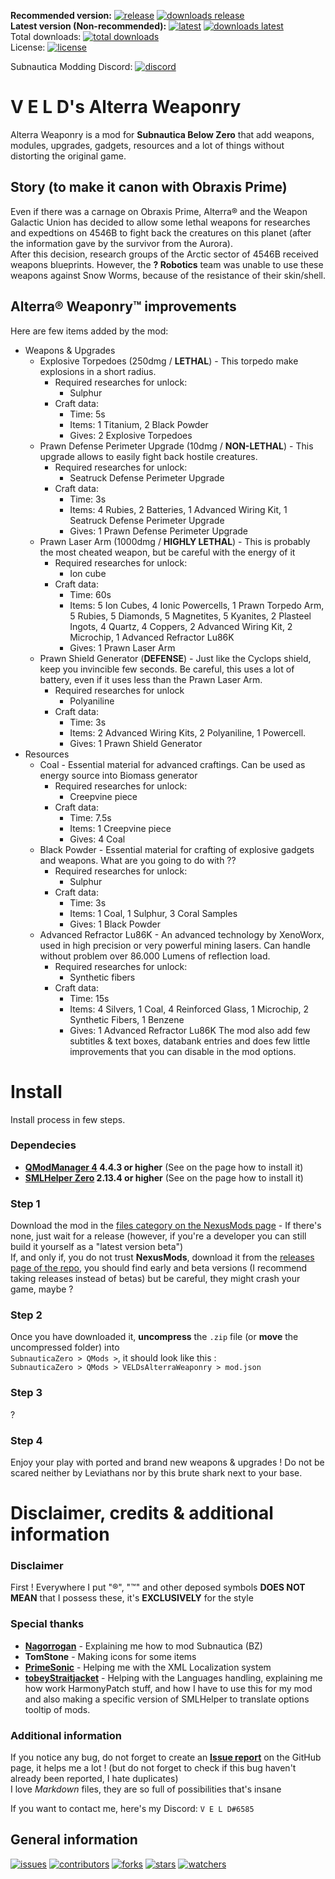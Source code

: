 **Recommended version:** 
[![release](https://img.shields.io/github/v/release/VELD-Dev/AlterraWeaponry?color=success&display_name=tag&logo=github&style=flat)](https://github.com/VELD-Dev/AlterraWeaponry/releases "Last release of the mod")
[![downloads release](https://img.shields.io/github/downloads/VELD-Dev/AlterraWeaponry/latest/total?color=success&logo=github)](https://github.com/VELD-Dev/AlterraWeaponry/releases "Last version downloads")  
**Latest version (__Non-recommended__):**
[![latest](https://img.shields.io/github/v/tag/VELD-Dev/AlterraWeaponry?color=important&label=latest&logo=github&style=flat)](https://github.com/VELD-Dev/AlterraWeaponry/tags "Last version, including pre-releases")
[![downloads latest](https://img.shields.io/github/downloads-pre/VELD-Dev/AlterraWeaponry/latest/total?color=important&logo=github&style=flat)](https://github.com/VELD-Dev/AlterraWeaponry/tags "Last version, including pre-release, downloads")  
Total downloads: [![total downloads](https://img.shields.io/github/downloads/VELD-Dev/AlterraWeaponry/total?color=success&logo=github)](https://github.com/VELD-Dev/AlterraWeaponry/downloads "Total downloads, including pre-releases, of the mod")  
License: [![license](https://img.shields.io/badge/license-CC--BY--NC-green?style=flat&logo=creative-commons)](https://github.com/VELD-Dev/AlterraWeaponry/blob/master/LICENSE.txt "License of the mod")  

Subnautica Modding Discord: [![discord](https://img.shields.io/discord/324207629784186882?color=informational&label=subnautica%20modding&logo=discord&style=for-the-badge)](https://discord.gg/7M7cJWXMRe)

# V E L D's Alterra Weaponry
Alterra Weaponry is a mod for **Subnautica Below Zero** that add weapons, modules, upgrades, gadgets, resources and a lot of things without distorting the original game.

## Story (to make it canon with Obraxis Prime)
Even if there was a carnage on Obraxis Prime, Alterra® and the Weapon Galactic Union has decided to allow some lethal weapons for researches and expedtions on 4546B to fight back the creatures on this planet (after the information gave by the survivor from the Aurora).  
After this decision, research groups of the Arctic sector of 4546B received weapons blueprints. However, the **? Robotics** team was unable to use these weapons against Snow Worms, because of the resistance of their skin/shell.

## Alterra® Weaponry™ improvements
Here are few items added by the mod:
* Weapons & Upgrades
	* Explosive Torpedoes (250dmg / **LETHAL**) - This torpedo make explosions in a short radius.
		* Required researches for unlock:
			* Sulphur
		* Craft data:
			* Time: 5s
			* Items: 1 Titanium, 2 Black Powder
			* Gives: 2 Explosive Torpedoes
	* Prawn Defense Perimeter Upgrade (10dmg / **NON-LETHAL**) - This upgrade allows to easily fight back hostile creatures.
		* Required researches for unlock:
			* Seatruck Defense Perimeter Upgrade
		* Craft data:
			* Time: 3s
			* Items: 4 Rubies, 2 Batteries, 1 Advanced Wiring Kit, 1 Seatruck Defense Perimeter Upgrade
			* Gives: 1 Prawn Defense Perimeter Upgrade
	* Prawn Laser Arm (1000dmg / **HIGHLY LETHAL**) - This is probably the most cheated weapon, but be careful with the energy of it
		* Required researches for unlock:
			* Ion cube
		* Craft data:
			* Time: 60s
			* Items: 5 Ion Cubes, 4 Ionic Powercells, 1 Prawn Torpedo Arm, 5 Rubies, 5 Diamonds, 5 Magnetites, 5 Kyanites, 2 Plasteel Ingots, 4 Quartz, 4 Coppers, 2 Advanced Wiring Kit, 2 Microchip, 1 Advanced Refractor Lu86K
			* Gives: 1 Prawn Laser Arm
	* Prawn Shield Generator (**DEFENSE**) - Just like the Cyclops shield, keep you invincible few seconds. Be careful, this uses a lot of battery, even if it uses less than the Prawn Laser Arm.
		* Required researches for unlock
			* Polyaniline
		* Craft data:
			* Time: 3s
			* Items: 2 Advanced Wiring Kits, 2 Polyaniline, 1 Powercell.
			* Gives: 1 Prawn Shield Generator
* Resources
	* Coal - Essential material for advanced craftings. Can be used as energy source into Biomass generator
		* Required researches for unlock:
			* Creepvine piece
		* Craft data:
			* Time: 7.5s
			* Items: 1 Creepvine piece
			* Gives: 4 Coal
	* Black Powder - Essential material for crafting of explosive gadgets and weapons. What are you going to do with ??
		* Required researches for unlock:
			* Sulphur
		* Craft data:
			* Time: 3s
			* Items: 1 Coal, 1 Sulphur, 3 Coral Samples
			* Gives: 1 Black Powder
	* Advanced Refractor Lu86K - An advanced technology by XenoWorx, used in high precision or very powerful mining lasers. Can handle without problem over 86.000 Lumens of reflection load.
		* Required researches for unlock:
			* Synthetic fibers
		* Craft data:
			* Time: 15s
			* Items: 4 Silvers, 1 Coal, 4 Reinforced Glass, 1 Microchip, 2 Synthetic Fibers, 1 Benzene
			* Gives: 1 Advanced Refractor Lu86K
The mod also add few subtitles & text boxes, databank entries and does few little improvements that you can disable in the mod options.

# Install
Install process in few steps.

### Dependecies
* **[QModManager 4](https://www.nexusmods.com/subnauticabelowzero/mods/1 "NexusMods - QModManager 4") 4.4.3 or higher** (See on the page how to install it)
* **[SMLHelper Zero](https://www.nexusmods.com/subnauticabelowzero/mods/34 "NexusMods - SMLHelper Zero") 2.13.4 or higher** (See on the page how to install it)

### Step 1
Download the mod in the [files category on the NexusMods page](https://www.nexusmods.com/subnauticabelowzero/mods/286?tab=files "NexusMods - Alterra Weaponry > Files") - If there's none, just wait for a release (however, if you're a developer you can still build it yourself as a "latest version beta")  
If, and only if, you do not trust **NexusMods**, download it from the [releases page of the repo](https://github.com/VELD-Dev/AlterraWeaponry/releases "Releases"), you should find early and beta versions (I recommend taking releases instead of betas) but be careful, they might crash your game, maybe ?

### Step 2
Once you have downloaded it, **uncompress** the `.zip` file (or **move** the uncompressed folder) into  
`SubnauticaZero > QMods >`, it should look like this :  
`SubnauticaZero > QMods > VELDsAlterraWeaponry > mod.json`

### Step 3
?

### Step 4
Enjoy your play with ported and brand new weapons & upgrades ! Do not be scared neither by Leviathans nor by this brute shark next to your base.

# Disclaimer, credits & additional information
### Disclaimer
First ! Everywhere I put "®", "™" and other deposed symbols **DOES NOT MEAN** that I possess these, it's **EXCLUSIVELY** for the style

### Special thanks

- **[Nagorrogan](https://github.com/Nagorogan)** - Explaining me how to mod Subnautica (BZ)
- **TomStone** - Making icons for some items
- **[PrimeSonic](https://github.com/PrimeSonic/)** - Helping me with the XML Localization system
- **[tobeyStraitjacket](https://github.com/toebeann)** - Helping with the Languages handling, explaining me how work HarmonyPatch stuff, and how I have to use this for my mod and also making a specific version of SMLHelper to translate options tooltip of mods.


### Additional information
If you notice any bug, do not forget to create an **[Issue report](https://github.com/VELD-Dev/AlterraWeaponry/issues "Issues")** on the GitHub page, it helps me a lot ! (but do not forget to check if this bug haven't already been reported, I hate duplicates)  
I love *Markdown* files, they are so full of possibilities that's insane
  
If you want to contact me, here's my Discord: `V E L D#6585`

## General information

[![issues](https://img.shields.io/github/issues/VELD-Dev/AlterraWeaponry?logo=github)](https://github.com/VELD-Dev/AlterraWeaponry/issues "Issues of the mod")
[![contributors](https://img.shields.io/github/contributors/VELD-Dev/AltarraWeaponry?logo=github)](https://github.com/VELD-Dev/AlterraWeaponry/contributors "Contributors of the project")
[![forks](https://img.shields.io/github/forks/VELD-Dev/AlterraWeaponry?logo=github)](https://github.com/VELD-Dev/AlterraWeaponry/network/members "Forks on GitHub of the project")
[![stars](https://img.shields.io/github/stars/VELD-Dev/AlterraWeaponry?logo=github)](https://github.com/VELD-Dev/AlterraWeaponry/stargazers "Stars on GitHub of the project")
[![watchers](https://img.shields.io/github/watchers/VELD-Dev/AlterraWeaponry?logo=github)](https://github.com/VELD-Dev/AlterraWeaponry/watchers "Watchers on Github of the project")
